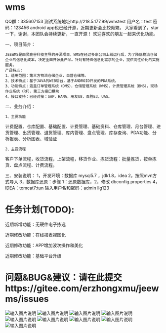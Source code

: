 # wms
QQ群：335607153
测试系统地址http://218.5.177.99/wmstest   用户名：test  密码：123456
android app也已经开源，近期更新会比较频繁。
大家看到了，star一下，谢谢，本团队会持续更新，一直开源！
欢迎喜欢的朋友一起来优化功能。


一、项目简介：

    JEEWMS是由灵鹿谷科技主导的开源项目，WMS在经过多家公司上线运行后，为了降低物流仓储企业的信息化成本，决定全面开源此产品。针对有特殊信息化需求的企业，提供高性价比的实施服务。
    产品特点：
    1、适用范围：第三方物流仓储企业，自营仓储等。
    2、技术特点：基于JAVA的WEB后台，基于ANDROID开发的PDA系统。
    3、功能特点：涵盖订单管理系统（OMS），仓储管理系统（WMS），计费管理系统（BMS），现场作业系统（RF），第三方接口模块
    4、接口支持：已经对接：SAP，HANA，用友U8，百胜E3，UAS。

二、业务介绍：

    1、主要功能
计费配置、仓库配置、基础配置、计费管理、基础资料、仓库管理、月台管理、进货管理、出货管理、退货管理、库内管理、盘点管理、库存查询、PDA功能、分析报表、分析图表、域验证

    2、主要流程
客户下单流程，收货流程，上架流程，移货作业、拣货流程：批量拣货，按单拣货、盘点流程、计费流程。

三、安装说明：
    1，开发环境：数据库 mysql5.7 ，jdk1.8，idea
    2，按照mvn方式导入
    3，数据库还原：步骤 1：还原数据库，2，修改 dbconfig.properties
    4，IDEA：tomcat7:tun   输入用户名和密码：admin llg123


# 任务计划(TODO):
近期新增功能：无硬件电子拣选 

近期修改功能：在线报表视图化

近期修改功能：APP增加波次操作和美化 

近期修改功能：基础平台升级 

# 问题&BUG&建议：请在此提交https://gitee.com/erzhongxmu/jeewms/issues
![输入图片说明](https://images.gitee.com/uploads/images/2018/1014/235739_2c29bbbf_544004.png "wmshome.png")
![输入图片说明](https://images.gitee.com/uploads/images/2018/1015/000747_4eafc335_544004.png "cwsyl.png")
![输入图片说明](https://images.gitee.com/uploads/images/2018/1015/000802_e438ced8_544004.png "cwt.png")
![输入图片说明](https://images.gitee.com/uploads/images/2018/1015/000813_bab8d35c_544004.png "ccsl.png")
![输入图片说明](https://images.gitee.com/uploads/images/2018/1015/000823_c5a982fe_544004.png "xqyj.png")
![输入图片说明](https://images.gitee.com/uploads/images/2018/1015/000843_92d44144_544004.png "Screenshot_2018-10-15-00-07-03-907_com.jeewms.www.png")
![输入图片说明](https://images.gitee.com/uploads/images/2018/1015/000857_ad7d16dc_544004.png "Screenshot_2018-10-15-00-03-11-011_com.jeewms.www.png")
![输入图片说明](https://images.gitee.com/uploads/images/2018/1015/000906_e439bf3f_544004.png "Screenshot_2018-10-15-00-03-34-019_com.jeewms.www.png")
![输入图片说明](https://images.gitee.com/uploads/images/2018/1015/000914_a6078e90_544004.png "Screenshot_2018-10-15-00-04-17-626_com.jeewms.www.png")
